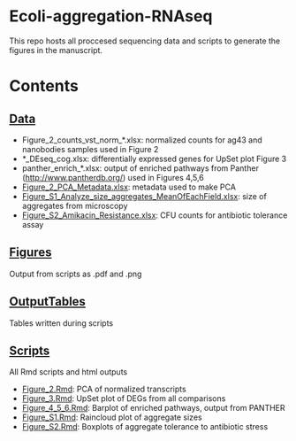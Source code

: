 # Ecoli-aggregation-RNAseq

This repo hosts all proccesed sequencing data and scripts to generate the figures in the manuscript.

# Contents

## [Data](/Data)
- Figure_2_counts_vst_norm_*.xlsx: normalized counts for ag43 and nanobodies samples used in Figure 2
- *_DEseq_cog.xlsx: differentially expressed genes for UpSet plot Figure 3
- panther_enrich_*.xlsx: output of enriched pathways from Panther (http://www.pantherdb.org/) used in Figures 4,5,6
- [Figure_2_PCA_Metadata.xlsx](Data/Figure_2_PCA_Metadata.xlsx): metadata used to make PCA
- [Figure_S1_Analyze_size_aggregates_MeanOfEachField.xlsx](Data/Figure_S1_Analyze_size_aggregates_MeanOfEachField.xlsx): size of aggregates from microscopy
- [Figure_S2_Amikacin_Resistance.xlsx](Data/Figure_S2_Amikacin_Resistance): CFU counts for antibiotic tolerance assay

## [Figures](/Figures)

Output from scripts as .pdf and .png

## [OutputTables](/OutputTables)

Tables written during scripts

## [Scripts](/Scripts)

All Rmd scripts and html outputs

- [Figure_2.Rmd](/Scripts/Figure_2.Rmd): PCA of normalized transcripts
- [Figure_3.Rmd](/Scripts/Figure_3.Rmd): UpSet plot of DEGs from all comparisons
- [Figure_4_5_6.Rmd](/Scripts/Figure_4_5_6.Rmd): Barplot of enriched pathways, output from PANTHER
- [Figure_S1.Rmd](/Scripts/Figure_S1.Rmd): Raincloud plot of aggregate sizes
- [Figure_S2.Rmd](/Scripts/Figure_S2.Rmd): Boxplots of aggregate tolerance to antibiotic stress
